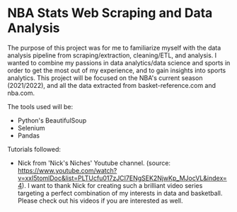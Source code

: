 # NBA Stats Web Scraping and Data Analysis

The purpose of this project was for me to familiarize myself with the data analysis pipeline from scraping/extraction, cleaning/ETL, and analysis. 
I wanted to combine my passions in data analytics/data science and sports in order to get the most out of my experience, and to gain insights into sports analytics.
This project will be focused on the NBA's current season (2021/2022), and all the data extracted from basket-reference.com and nba.com.

The tools used will be:
- Python's BeautifulSoup 
- Selenium
- Pandas

Tutorials followed:
- Nick from 'Nick's Niches' Youtube channel. (source: https://www.youtube.com/watch?v=xxI5tomlDoc&list=PLTUcfu017zJCI7ENgSEK2NjwKp_MJocVL&index=4). I want to thank Nick for creating such a brilliant video series targeting a perfect combination of my interests in data and basketball. Please check out his videos if you are interested as well.
